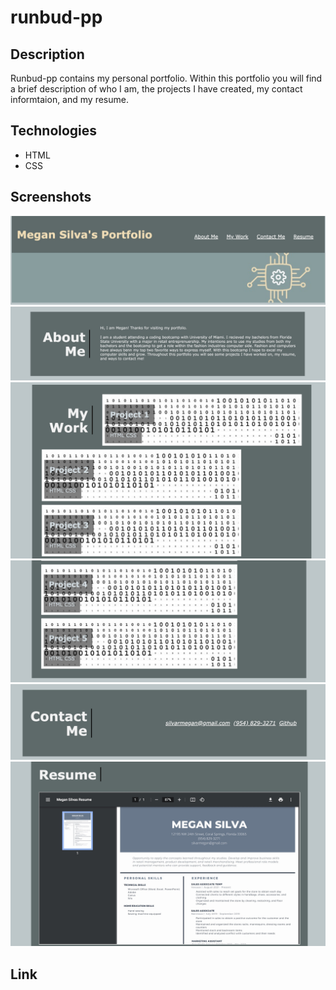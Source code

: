 # runbud-pp

## Description 
<p>
    Runbud-pp contains my personal portfolio. Within this portfolio you will find a brief description of who I am, the projects I have created, my contact informtaion, and my resume.
</p>

## Technologies 
<ul>
    <li> HTML
    <li> CSS
</ul>

## Screenshots
<img src="./assets/images/screenshot 1.jpg" alt="Header and h1 of my protfolio" />
<img src="./assets/images/screenshot 2.jpg" alt="The about me portion of my portfolio" />
<img src="./assets/images/screenshot 3.jpg" alt="My work section with projects 1-3" />
<img src="./assets/images/screenshot 4.jpg" alt="My projects 4-5">
<img src="./assets/images/screenshot 5.jpg" alt="My contact portion">
<img src="./assets/images/screenshot 6.jpg" alt="My resume">

## Link
<link> 
